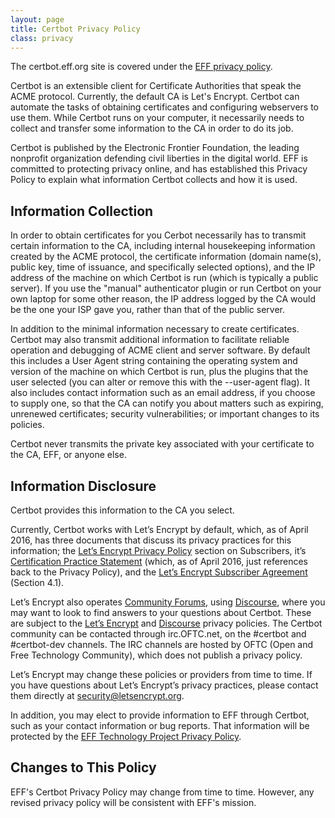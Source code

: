 ```yaml
---
layout: page
title: Certbot Privacy Policy
class: privacy
---
```

The certbot.eff.org site is covered under the [EFF privacy policy](https://www.eff.org/policy).

Certbot is an extensible client for Certificate Authorities that speak the ACME protocol. Currently, the default CA is Let's Encrypt. Certbot can automate the tasks of obtaining certificates and configuring webservers to use them. While Certbot runs on your computer, it necessarily needs to collect and transfer some information to the CA in order to do its job.  

Certbot is published by the Electronic Frontier Foundation, the leading nonprofit organization defending civil liberties in the digital world. EFF is committed to protecting privacy online, and has established this Privacy Policy to explain what information Certbot collects and how it is used.

<h2>Information Collection</h2>
In order to obtain certificates for you Cerbot necessarily has to transmit certain information to the CA, including internal housekeeping information created by the ACME protocol, the certificate information (domain name(s), public key, time of issuance, and specifically selected options), and the IP address of the machine on which Certbot is run (which is typically a public server). If you use the "manual" authenticator plugin or run Certbot on your own laptop for some other reason, the IP address logged by the CA would be the one your ISP gave you, rather than that of the public server.

In addition to the minimal information necessary to create certificates.  Certbot may also transmit additional information to facilitate reliable operation and debugging of ACME client and server software.  By default this includes a User Agent string containing the operating system and version of the machine on which Certbot is run, plus the plugins that the user selected (you can alter or remove this with the --user-agent flag). It also includes contact information such as an email address, if you choose to supply one, so that the CA can notify you about matters such as expiring, unrenewed certificates; security vulnerabilities; or important changes to its policies. 

Certbot never transmits the private key associated with your certificate to the CA, EFF, or anyone else.

<h2>Information Disclosure</h2>
Certbot provides this information to the CA you select. 

Currently, Certbot works with Let’s Encrypt by default, which, as of April 2016, has three documents that discuss its privacy practices for this information; the [Let’s Encrypt Privacy Policy](https://letsencrypt.org/privacy/) section on Subscribers, it’s [Certification Practice Statement](https://letsencrypt.org/documents/ISRG-CPS-March-16-2016.pdf) (which, as of April 2016, just references back to the Privacy Policy), and the [Let’s Encrypt Subscriber Agreement](https://letsencrypt.org/documents/LE-SA-v1.0.1-July-27-2015.pdf) (Section 4.1). 

Let’s Encrypt also operates [Community Forums](https://community.letsencrypt.org/), using [Discourse](https://www.discourse.org/), where you may want to look to find answers to your questions about Certbot. These are subject to the [Let’s Encrypt](https://letsencrypt.org/privacy/) and [Discourse](http://www.discourse.org/hosted-forum-privacy-policy/) privacy policies. The Certbot community can be contacted through irc.OFTC.net, on the #certbot and #certbot-dev channels. The IRC channels are hosted by OFTC (Open and Free Technology Community), which does not publish a privacy policy.

Let’s Encrypt may change these policies or providers from time to time. If you have questions about Let’s Encrypt’s privacy practices, please contact them directly at [security@letsencrypt.org](mailto:security@letsencrypt.org).

In addition, you may elect to provide information to EFF through Certbot, such as your contact information or bug reports. That information will be protected by the [EFF Technology Project Privacy Policy](https://www.eff.org/code/privacy/policy).

<h2>Changes to This Policy</h2>

EFF's Certbot Privacy Policy may change from time to time. However, any revised privacy policy will be consistent with EFF's mission. 
